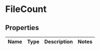 

# FileCount


## Properties

| Name | Type | Description | Notes |
|------------ | ------------- | ------------- | -------------|



